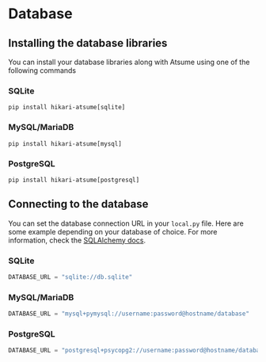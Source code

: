 # Database

## Installing the database libraries

You can install your database libraries along with Atsume using one of the following commands

### SQLite

```shell
pip install hikari-atsume[sqlite]
```

### MySQL/MariaDB

```shell
pip install hikari-atsume[mysql]
```

### PostgreSQL

```shell
pip install hikari-atsume[postgresql]
```


## Connecting to the database

You can set the database connection URL in your `local.py` file. Here are some example depending 
on your database of choice. For more information, check the 
[SQLAlchemy docs](https://docs.sqlalchemy.org/en/20/core/engines.html#backend-specific-urls).

### SQLite

```python
DATABASE_URL = "sqlite://db.sqlite"
```

### MySQL/MariaDB

```python
DATABASE_URL = "mysql+pymysql://username:password@hostname/database"
```

### PostgreSQL

```python
DATABASE_URL = "postgresql+psycopg2://username:password@hostname/database"
```
